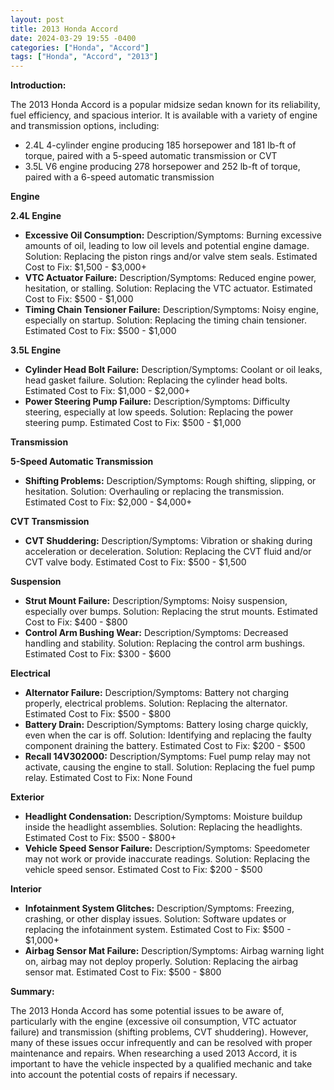 ```yaml
---
layout: post
title: 2013 Honda Accord
date: 2024-03-29 19:55 -0400
categories: ["Honda", "Accord"]
tags: ["Honda", "Accord", "2013"]
---
```

**Introduction:**

The 2013 Honda Accord is a popular midsize sedan known for its reliability, fuel efficiency, and spacious interior. It is available with a variety of engine and transmission options, including:

* 2.4L 4-cylinder engine producing 185 horsepower and 181 lb-ft of torque, paired with a 5-speed automatic transmission or CVT
* 3.5L V6 engine producing 278 horsepower and 252 lb-ft of torque, paired with a 6-speed automatic transmission

**Engine**

**2.4L Engine**

* **Excessive Oil Consumption:** Description/Symptoms: Burning excessive amounts of oil, leading to low oil levels and potential engine damage. Solution: Replacing the piston rings and/or valve stem seals. Estimated Cost to Fix: $1,500 - $3,000+
* **VTC Actuator Failure:** Description/Symptoms: Reduced engine power, hesitation, or stalling. Solution: Replacing the VTC actuator. Estimated Cost to Fix: $500 - $1,000
* **Timing Chain Tensioner Failure:** Description/Symptoms: Noisy engine, especially on startup. Solution: Replacing the timing chain tensioner. Estimated Cost to Fix: $500 - $1,000

**3.5L Engine**

* **Cylinder Head Bolt Failure:** Description/Symptoms: Coolant or oil leaks, head gasket failure. Solution: Replacing the cylinder head bolts. Estimated Cost to Fix: $1,000 - $2,000+
* **Power Steering Pump Failure:** Description/Symptoms: Difficulty steering, especially at low speeds. Solution: Replacing the power steering pump. Estimated Cost to Fix: $500 - $1,000

**Transmission**

**5-Speed Automatic Transmission**

* **Shifting Problems:** Description/Symptoms: Rough shifting, slipping, or hesitation. Solution: Overhauling or replacing the transmission. Estimated Cost to Fix: $2,000 - $4,000+

**CVT Transmission**

* **CVT Shuddering:** Description/Symptoms: Vibration or shaking during acceleration or deceleration. Solution: Replacing the CVT fluid and/or CVT valve body. Estimated Cost to Fix: $500 - $1,500

**Suspension**

* **Strut Mount Failure:** Description/Symptoms: Noisy suspension, especially over bumps. Solution: Replacing the strut mounts. Estimated Cost to Fix: $400 - $800
* **Control Arm Bushing Wear:** Description/Symptoms: Decreased handling and stability. Solution: Replacing the control arm bushings. Estimated Cost to Fix: $300 - $600

**Electrical**

* **Alternator Failure:** Description/Symptoms: Battery not charging properly, electrical problems. Solution: Replacing the alternator. Estimated Cost to Fix: $500 - $800
* **Battery Drain:** Description/Symptoms: Battery losing charge quickly, even when the car is off. Solution: Identifying and replacing the faulty component draining the battery. Estimated Cost to Fix: $200 - $500
* **Recall 14V302000:** Description/Symptoms: Fuel pump relay may not activate, causing the engine to stall. Solution: Replacing the fuel pump relay. Estimated Cost to Fix: None Found

**Exterior**

* **Headlight Condensation:** Description/Symptoms: Moisture buildup inside the headlight assemblies. Solution: Replacing the headlights. Estimated Cost to Fix: $500 - $800+
* **Vehicle Speed Sensor Failure:** Description/Symptoms: Speedometer may not work or provide inaccurate readings. Solution: Replacing the vehicle speed sensor. Estimated Cost to Fix: $200 - $500

**Interior**

* **Infotainment System Glitches:** Description/Symptoms: Freezing, crashing, or other display issues. Solution: Software updates or replacing the infotainment system. Estimated Cost to Fix: $500 - $1,000+
* **Airbag Sensor Mat Failure:** Description/Symptoms: Airbag warning light on, airbag may not deploy properly. Solution: Replacing the airbag sensor mat. Estimated Cost to Fix: $500 - $800

**Summary:**

The 2013 Honda Accord has some potential issues to be aware of, particularly with the engine (excessive oil consumption, VTC actuator failure) and transmission (shifting problems, CVT shuddering). However, many of these issues occur infrequently and can be resolved with proper maintenance and repairs. When researching a used 2013 Accord, it is important to have the vehicle inspected by a qualified mechanic and take into account the potential costs of repairs if necessary.
